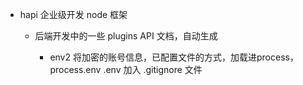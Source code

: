 - hapi 企业级开发 node 框架
  - 后端开发中的一些 plugins
    API 文档，自动生成

	- env2 将加密的账号信息，已配置文件的方式，加载进process， process.env
		.env 加入 .gitignore 文件